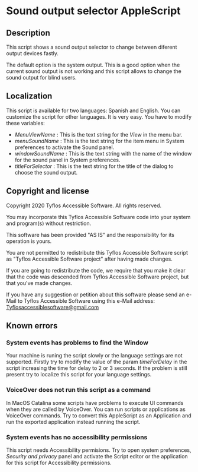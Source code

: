 # Sound output selector AppleScript

## Description

This script shows a sound output selector to change between diferent output devices fastly.

The default option is the system output. This is a good option when the current sound output is not working and this script allows to change the sound output for blind users.

## Localization

This script is available for two languages: Spanish and English.
You can customize the script for other languages. It is very easy.
You have to modify these variables:

* *MenuViewName* : This is the text string for the *View* in the menu bar.
* *menuSoundName* : This is the text string for the item menu in System preferences to activate the Sound panel.
* *windowSoundName* : This is the text string with the name of the window for the sound panel in System preferences.
* *titleForSelector* : This is the text string for the title of the dialog to choose the sound output.


## Copyright and license

Copyright 2020 Tyflos Accessible Software. All rights reserved.

You may incorporate this Tyflos Accessible Software code into your system and 	program(s) without restriction.  

This software has been provided "AS IS" and the responsibility for its operation is yours.  

You are not permitted to redistribute this Tyflos Accessible Software script as "Tyflos 	Accessible Software project" after having made changes.  

If you are going to redistribute the code, we require that you make it clear that the code was 		descended from Tyflos Accessible Software project, but that you've made changes.

If you have any suggestion or petition about this software please send an e-Mail to Tyflos Accessible Software using this e-Mail address:
	[Tyflosaccessiblesoftware@gmail.com](mailto:Tyflosaccessiblesoftware@gmail.com)

## Known errors

### System events has problems to find the Window

Your machine is runing the script slowly or the language settings are not supported.
Firstly try to modify the value of the param *timeForDelay* in the script increasing the time for delay to 2 or 3 seconds.
If the problem is still present try to localize this script for your language settings.

### VoiceOver does not run this script as a command

In MacOS Catalina some scripts have problems to execute UI commands when they are called by VoiceOver.
You can run scripts or applications as VoiceOver commands. Try to convert this AppleScript as an Application and run the exported application instead running the script.

### System events has no accessibility permissions 

This script needs Accessibility permisions.
Try to open system preferences, *Security and privacy* panel and activate the Script editor or the application for this script for Accessibility permissions.